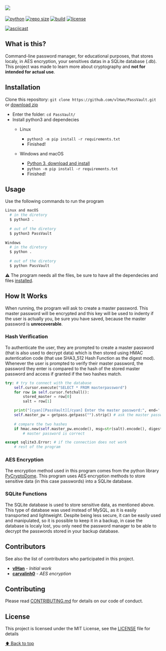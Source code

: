 # <a href="https://github.com/vlHan/PassVault"><img src="https://imgur.com/ZTbAS6w.png"></a>

[![python](https://img.shields.io/badge/python->=3.7-blue.svg)](https://www.python.org) [![repo size](https://img.shields.io/github/repo-size/vlHan/PassVault)](#) [![build](https://img.shields.io/badge/build-Passing-green)](#) [![license](https://img.shields.io/github/license/vlHan/PassVault.svg)](LICENSE)

[![asciicast](https://asciinema.org/a/tJaauMOKBy6tp47KSDEQxkm3H.svg)](https://asciinema.org/a/tJaauMOKBy6tp47KSDEQxkm3H)

## What is this? 
Command-line password manager, for educational purposes, that stores localy, in AES encryption, your sensitives datas in a SQLite database (.db). This project was made to learn more about cryptography and **not for intended for actual use**.

## Installation
Clone this repository: `git clone https://github.com/vlHan/PassVault.git` or <a href="https://github.com/vlHan/PassVault/archive/refs/heads/main.zip">download zip</a>
- Enter the folder: `cd PassVault/`
- Install python3 and dependecies
  - Linux
    - `python3 -m pip install -r requirements.txt`
    - Finished!

  - Windows and macOS
    - [Python 3, download and install](https://www.python.org/downloads/)
    - `python -m pip install -r requirements.txt`
    - Finished!

## Usage
Use the following commands to run the program
```bash
Linux and macOS
  # in the diretory
  $ python3 .
    
  # out of the diretory
  $ python3 PassVault
    
Windows
  # in the diretory
  $ python .
    
  # out of the diretory
  $ python PassVault
```
**⚠️** The program needs all the files, be sure to have all the dependecies and files <a href="https://github.com/vlHan/PassVault#installation">installed</a>.

## How It Works
When running, the program will ask to create a master password. This master password will be encrypted and this key will be used to indenty if the user is actually you, be sure you have saved, because the master password is **unrecoverable**.

### Hash Verification
To authenticate the user, they are prompted to create a master password (that is also used to decrypt data) which is then stored using HMAC autentication code (that use SHA3_512 Hash Function as the digest mod). Whenever the user is prompted to verify their master password, the password they enter is compared to the hash of the stored master password and access if granted if the two hashes match.

```py
try: # try to connect with the database
    self.cursor.execute("SELECT * FROM masterpassword")
    for row in self.cursor.fetchall():
        stored_master = row[0]
        salt = row[1] 

    print("[cyan][PassVault][/cyan] Enter the master password:", end=' ')
    self.master_pw = getpass.getpass("").strip() # ask the master password
    
    # compare the two hashes
    if hmac.new(self.master_pw.encode(), msg=str(salt).encode(), digestmod=hashlib.sha3_512).hexdigest() == stored_master: 
        # master password is correct

except sqlite3.Error: # if the connection does not work
    # rest of the program
```

### AES Encryption
The encryption method used in this program comes from the python library [PyCryptoDome](https://pypi.org/project/pycryptodome/). This program uses AES encryption methods to store sensitive data (in this case passwords) into a SQLite database.

### SQLite Functions
The SQLite database is used to store sensitive data, as mentioned above. This type of database was used instead of MySQL, as it is easily transported and lightweight. Despite being less secure, it can be easily used and manipulated, so it is possible to keep it in a backup, in case the database is localy lost, you only need the password manager to be able to decrypt the passwords stored in your backup database.

## Contributors
See also the list of contributors who participated in this project.

- **[vlHan](https://github.com/vlHan)** - *Initial work* 
- **[carvalinh0](https://github.com/carvalinh0)** - *AES encryption* 

## Contributing
Please read [CONTRIBUTING.md](CONTRIBUTING.md) for details on our code of conduct.

## License 
This project is licensed under the MIT License, see the [LICENSE](https://github.com/vlHan/PassVault/blob/master/LICENSE) file for details

[⬆ Back to top](https://github.com/vlHan/PassVault#)<br>
